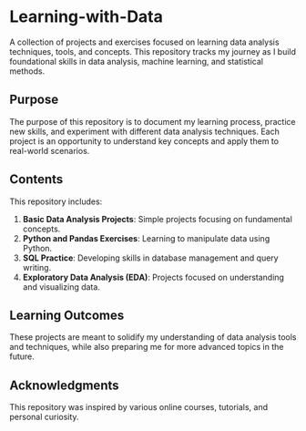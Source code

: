 # Learning-with-Data
A collection of projects and exercises focused on learning data analysis techniques, tools, and concepts. This repository tracks my journey as I build foundational skills in data analysis, machine learning, and statistical methods.

## Purpose

The purpose of this repository is to document my learning process, practice new skills, and experiment with different data analysis techniques. Each project is an opportunity to understand key concepts and apply them to real-world scenarios.

## Contents

This repository includes:

1. **Basic Data Analysis Projects**: Simple projects focusing on fundamental concepts.
2. **Python and Pandas Exercises**: Learning to manipulate data using Python.
3. **SQL Practice**: Developing skills in database management and query writing.
4. **Exploratory Data Analysis (EDA)**: Projects focused on understanding and visualizing data.

## Learning Outcomes

These projects are meant to solidify my understanding of data analysis tools and techniques, while also preparing me for more advanced topics in the future.

## Acknowledgments

This repository was inspired by various online courses, tutorials, and personal curiosity.

